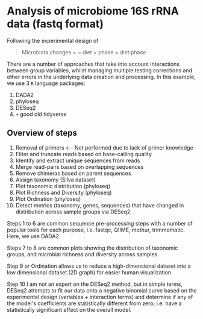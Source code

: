 # Analysis of microbiome 16S rRNA data (fastq format)

Following the experimental design of 

> Microbiota changes 		= ~ diet + phase + diet:phase

There are a number of approaches that take into account interactions between group variables, whilst managing multiple testing corrections and other errors in the underlying data creation and processing.
In this example, we use 3 `R` language packages:

1. DADA2
2. phyloseq
3. DESeq2
4. `+` good old tidyverse


## Overview of steps

1. Removal of primers ←- Not performed due to lack of primer knowledge
2. Filter and truncate reads based on base-calling quality
3. Identify and extract unique sequences from reads
4. Merge read-pairs based on overlapping sequences
5. Remove chimeras based on parent sequences
6. Assign taxonomy (Silva dataset)
7. Plot taxonomic distribution (phyloseq)
8. Plot Richness and Diversity (phyloseq)
9. Plot Ordination (phyloseq)
10. Detect metrics (taxonomy, genes, sequences) that have changed in distribution across sample groups via DESeq2

Steps 1 to 6 are common sequence pre-processing steps with a number of popular tools for each purpose, i.e. fastqc, QIIME, mothur, trimmomatic. Here, we use DADA2

Steps 7 to 8 are common plots showing the distribution of taxonomic groups, and microbial richness and diversity across samples.

Step 9 or Ordination allows us to reduce a high-dimensional dataset into a low dimensional dataset (2D graph) for easier human visualization. 

Step 10 I am not an expert on the DESeq2 method, but in simple terms, DESeq2 attempts to fit our data onto a negative binomial curve based on the experimental design (variables + interaction terms) and determine if any of the model's coefficients are statistically different from zero; i.e. have a statistically significant effect on the overall model.

